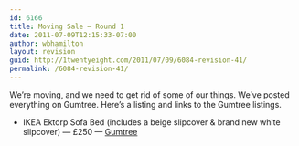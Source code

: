 ```yaml
---
id: 6166
title: Moving Sale — Round 1
date: 2011-07-09T12:15:33-07:00
author: wbhamilton
layout: revision
guid: http://1twentyeight.com/2011/07/09/6084-revision-41/
permalink: /6084-revision-41/
---
```

We&#8217;re moving, and we need to get rid of some of our things. We&#8217;ve posted everything on Gumtree. Here&#8217;s a listing and links to the Gumtree listings.

<div class="shortcode-unorderedlist bullet">
  </p> 
  
  <ul>
    <li>
      IKEA Ektorp Sofa Bed (includes a beige slipcover & brand new white slipcover) — £250 — <a title="Sofa" href="http://d.pr/ZZev">Gumtree</a>
    </li>
  </ul>
  
  <p>
    </div>